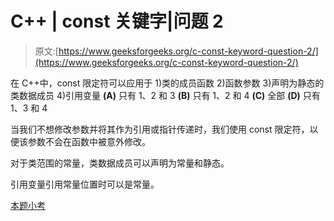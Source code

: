 # C++ | const 关键字|问题 2

> 原文:[https://www.geeksforgeeks.org/c-const-keyword-question-2/](https://www.geeksforgeeks.org/c-const-keyword-question-2/)

在 C++中，const 限定符可以应用于
1)类的成员函数
2)函数参数
3)声明为静态的类数据成员
4)引用变量
**(A)** 只有 1、2 和 3
**(B)** 只有 1、2 和 4
**(C)** 全部
**(D)** 只有 1、3 和 4

当我们不想修改参数并将其作为引用或指针传递时，我们使用 const 限定符，以便该参数不会在函数中被意外修改。

对于类范围的常量，类数据成员可以声明为常量和静态。

引用变量引用常量位置时可以是常量。

[本题小考](https://www.geeksforgeeks.org/quiz-corner-gq/)